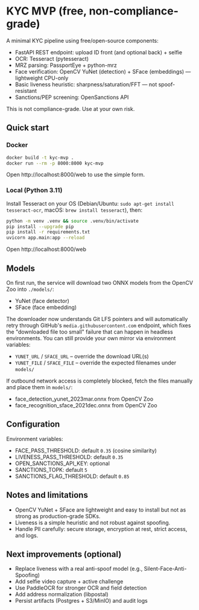 # KYC MVP (free, non-compliance-grade)

A minimal KYC pipeline using free/open-source components:

- FastAPI REST endpoint: upload ID front (and optional back) + selfie
- OCR: Tesseract (pytesseract)
- MRZ parsing: PassportEye + python-mrz
- Face verification: OpenCV YuNet (detection) + SFace (embeddings) — lightweight CPU-only
- Basic liveness heuristic: sharpness/saturation/FFT — not spoof-resistant
- Sanctions/PEP screening: OpenSanctions API

This is not compliance-grade. Use at your own risk.

## Quick start

### Docker

```bash
docker build -t kyc-mvp .
docker run --rm -p 8000:8000 kyc-mvp
```

Open http://localhost:8000/web to use the simple form.

### Local (Python 3.11)

Install Tesseract on your OS (Debian/Ubuntu: `sudo apt-get install tesseract-ocr`, macOS: `brew install tesseract`), then:

```bash
python -m venv .venv && source .venv/bin/activate
pip install --upgrade pip
pip install -r requirements.txt
uvicorn app.main:app --reload
```

Open http://localhost:8000/web

## Models

On first run, the service will download two ONNX models from the OpenCV Zoo into `./models/`:

- YuNet (face detector)
- SFace (face embedding)

The downloader now understands Git LFS pointers and will automatically retry through GitHub's `media.githubusercontent.com` endpoint, which fixes the "downloaded file too small" failure that can happen in headless environments. You can still provide your own mirror via environment variables:

- `YUNET_URL` / `SFACE_URL` – override the download URL(s)
- `YUNET_FILE` / `SFACE_FILE` – override the expected filenames under `models/`

If outbound network access is completely blocked, fetch the files manually and place them in `models/`:

- face_detection_yunet_2023mar.onnx from OpenCV Zoo
- face_recognition_sface_2021dec.onnx from OpenCV Zoo

## Configuration

Environment variables:

- FACE_PASS_THRESHOLD: default `0.35` (cosine similarity)
- LIVENESS_PASS_THRESHOLD: default `0.35`
- OPEN_SANCTIONS_API_KEY: optional
- SANCTIONS_TOPK: default `5`
- SANCTIONS_FLAG_THRESHOLD: default `0.85`

## Notes and limitations

- OpenCV YuNet + SFace are lightweight and easy to install but not as strong as production-grade SDKs.
- Liveness is a simple heuristic and not robust against spoofing.
- Handle PII carefully: secure storage, encryption at rest, strict access, and logs.

## Next improvements (optional)

- Replace liveness with a real anti-spoof model (e.g., Silent-Face-Anti-Spoofing)
- Add selfie video capture + active challenge
- Use PaddleOCR for stronger OCR and field detection
- Add address normalization (libpostal)
- Persist artifacts (Postgres + S3/MinIO) and audit logs
